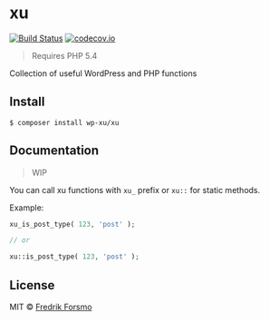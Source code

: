 # xu

[![Build Status](https://travis-ci.org/wp-xu/xu.svg?branch=master)](https://travis-ci.org/wp-xu/xu) [![codecov.io](http://codecov.io/github/wp-xu/xu/coverage.svg?branch=master)](http://codecov.io/github/wp-xu/xu?branch=master)

> Requires PHP 5.4

Collection of useful WordPress and PHP functions

## Install

```
$ composer install wp-xu/xu
```
## Documentation

> WIP

You can call xu functions with `xu_` prefix or `xu::` for static methods.

Example:

```php
xu_is_post_type( 123, 'post' );

// or

xu::is_post_type( 123, 'post' );
```

## License

MIT © [Fredrik Forsmo](https://github.com/frozzare)
